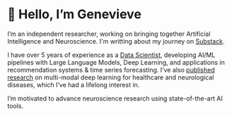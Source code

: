 # 👋 Hello, I’m Genevieve

I’m an independent researcher, working on bringing together Artificial Intelligence and Neuroscience. I'm writting about my journey on [Substack](https://genandlam.substack.com/).

I have over 5 years of experience as a [Data Scientist](https://www.linkedin.com/in/genandlam/ ), developing AI/ML pipelines with Large Language Models, Deep Learning, and applications in recommendation systems & time series forecasting. I’ve also [published research](https://scholar.google.com/citations?hl=en&user=djah3lgAAAAJ) on multi-modal deep learning for healthcare and neurological diseases, which I’ve had a lifelong interest in.

I’m motivated to advance neuroscience research using state-of-the-art AI tools.
